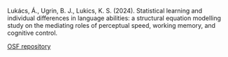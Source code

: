 Lukács, Á., Ugrin, B. J., Lukics, K. S. (2024). Statistical learning and individual differences in language abilities: a structural equation modelling study on the mediating roles of perceptual speed, working memory, and cognitive control.

[OSF repository](https://osf.io/6gmyb/?view_only=07e9a4b6832c4c53896e9a6889cb1531)
